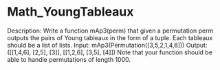 # Math_YoungTableaux

Description:
Write a function mAp3(perm) that given a permutation perm outputs the pairs of Young tableaux in the form of a tuple. Each tableaux should be a list of lists.
            Input: mAp3(Permutation([3,5,2,1,4,6]))
            Output: ([[1,4,6], [2,5], [3]], [[1,2,6], [3,5], [4]])
Note that your function should be able to handle permutations of length 1000.
